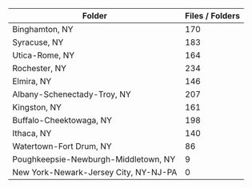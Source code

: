 | Folder                                |   Files / Folders |
|---------------------------------------|-------------------|
| Binghamton, NY                        |               170 |
| Syracuse, NY                          |               183 |
| Utica-Rome, NY                        |               164 |
| Rochester, NY                         |               234 |
| Elmira, NY                            |               146 |
| Albany-Schenectady-Troy, NY           |               207 |
| Kingston, NY                          |               161 |
| Buffalo-Cheektowaga, NY               |               198 |
| Ithaca, NY                            |               140 |
| Watertown-Fort Drum, NY               |                86 |
| Poughkeepsie-Newburgh-Middletown, NY  |                 9 |
| New York-Newark-Jersey City, NY-NJ-PA |                 0 |